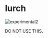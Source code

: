 # lurch

![experimental2](https://github.com/user-attachments/assets/3e124368-ff47-446b-88d3-6a27f661cd89)

DO NOT USE THIS.
